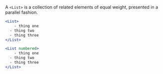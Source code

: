 A `<List>` is a collection of related elements of equal weight, presented in a parallel fashion.

```jsx
<List>
	- thing one
  - thing two
  - thing three
</List>
```

```jsx
<List numbered>
	- thing one
  - thing two
  - thing three
</List>
```
